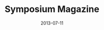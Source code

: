 ---
layout: 		case
title:  		Symposium Magazine
date: 			2013-07-11
projecturl: 	http://www.symposium-magazine.com
permalink:		/symposium/

categories:		Portfolio
tech: 			[Wordpress, PHP, jQuery, MySQL]
team: 			[Nicholas, Scott]
image: 			/assets/images/projects/2013/symposium.png

summary:		The Symposium Magazine project involved the development of an online magazine site that would allow academics to contribute new articles and foster a discussion around key topics of interest. The site was built with responsive design in mind and allows for easy viewing of content on a tablet or mobile device.  The site also compiles curated content that is automatically pulled from a variety of selected external sources.
---